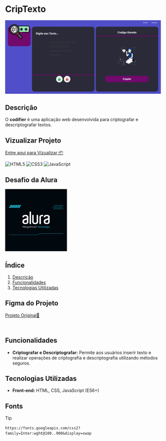 # CripTexto
<img src="./Assets/Screenshots/01.png" alt="" />

## Descrição
O **codifier** é uma aplicação web desenvolvida para criptografar e descriptografar textos.

## Vizualizar Projeto
[Entre aqui para Vizualizar 📦](https://iliberato-dev.github.io/codifier/)

![HTML5](https://img.shields.io/badge/HTML5-E34F26?style=for-the-badge&logo=html5&logoColor=white)
![CSS3](https://img.shields.io/badge/CSS3-1572B6?style=for-the-badge&logo=css3&logoColor=white)
![JavaScript](https://img.shields.io/badge/JavaScript-F7DF1E?style=for-the-badge&logo=javascript&logoColor=black)


## Desafio da Alura
<img src="./Assets/Screenshots/07.png" width=200 alt="" />


## Índice
1. [Descrição](#descrição)
2. [Funcionalidades](#funcionalidades)
3. [Tecnologias Utilizadas](#tecnologias-utilizadas)

## Figma do Projeto 

[Projeto Original🔰](https://www.figma.com/design/tvFEYhVfZTjdJ5P24RGV21/Alura-Challenge---Desafio-1---L%C3%B3gica?node-id=0-1&t=IUGPCMTEk0xgJMEC-1)



<br>


## Funcionalidades

- **Criptografar e Descriptografar:** Permite aos usuários inserir texto e realizar operações de criptografia e descriptografia utilizando métodos seguros.

## Tecnologias Utilizadas

- **Front-end:** HTML, CSS, JavaScript (ES6+)

## Fonts 
>[!TIP]
>`https://fonts.googleapis.com/css2?family=Inter:wght@100..900&display=swap `

